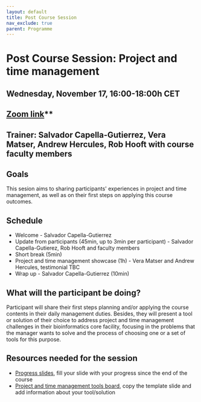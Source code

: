 ```yaml
---
layout: default
title: Post Course Session
nav_exclude: true
parent: Programme
---
```


# Post Course Session: Project and time management
## Wednesday, November 17, 16:00-18:00h CET
## [Zoom link](https://rediris.zoom.us/j/83009950933?pwd=Tlhsb2NQbFhqbGttOUU1aDFqNmFpZz09)**
## Trainer: Salvador Capella-Gutierrez, Vera Matser, Andrew Hercules, Rob Hooft with course faculty members

## Goals
This sesion aims to sharing participants' experiences in project and time management, as well as on their first steps on applying this course outcomes.

## Schedule
- Welcome - Salvador Capella-Gutierrez
- Update from participants (45min, up to 3min per participant) - Salvador Capella-Gutierez, Rob Hooft and faculty members
- Short break (5min)    
- Project and time management showcase (1h) - Vera Matser and Andrew Hercules, testimonial TBC
- Wrap up - Salvador Capella-Gutierrez (10min)

## What will the participant be doing?
Participant will share their first steps planning and/or applying the course contents in their daily management duties. Besides, they will present a tool or solution of their choice to address project and time management challenges in their bioinformatics core facility, focusing in the problems that the manager wants to solve and the process of choosing one or a set of tools for this purpose. 

## Resources needed for the session
- [Progress slides](https://docs.google.com/presentation/d/15OjDroEHaVH5bX6ymGf23DU8kTnEGadLZLOZk2eio0k/edit#slide=id.g101133dd7ba_0_52), fill your slide with your progress since the end of the course
- [Project and time management tools board](https://docs.google.com/presentation/d/1MdrwT8DrDy0lGaHbWC_xgKA7cLeUa_TO4BL618u3BiE/edit#slide=id.p), copy the template slide and add information about your tool/solution
